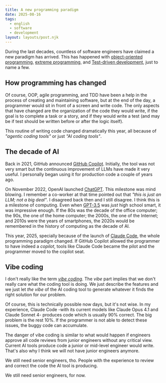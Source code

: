 ```yaml
---
title: A new programming paradigm
date: 2025-08-16
tags:
  - english
  - software
  - development
layout: layouts/post.njk
---
```


During the last decades, countless of software engineers have claimed a new paradigm has arrived. This has happened with [object-oriented programming](https://en.wikipedia.org/wiki/Object-oriented_programming), [extreme programming](https://en.wikipedia.org/wiki/Extreme_programming), and [Test-driven development](https://en.wikipedia.org/wiki/Test-driven_development), just to name a few.

## How programming has changed

Of course, OOP, agile programming, and TDD have been a help in the process of creating and maintaining software, but at the end of the day, a programmer would sit in front of a screen and write code. The only aspects that have changed are the organization of the code they would write, if the goal is to complete a task or a story, and if they would write a test (and may be if test should be written before or after the logic itself).

This routine of writing code changed dramatically this year, all because of *"agentic coding tools"* or just *"AI coding tools"*.

## The decade of AI

Back in 2021, GitHub announced [GitHub Copilot](https://en.wikipedia.org/wiki/GitHub_Copilot). Initially, the tool was not very smart but the continuous improvement of LLMs have made it very useful. I personally began using it for production code a couple of years ago.

On November 2022, OpenAI launched [ChatGPT](https://en.wikipedia.org/wiki/ChatGPT). This milestone was mind blowing. I remember a co-worker at that time pointed out that *"this is just an LLM; not a big deal"*. I disagreed back then and I still disagree. I think this is a milestone of computing. Even when [GPT-3.5](https://en.wikipedia.org/wiki/GPT-3) was *just* high school smart, it was impressive enough. If the 80s was the decade of the office computer; the 90s, the one of the home computer; the 2000s, the one of the Internet; and 2010s were the years of smartphones, the 2020s would be remembered in the history of computing as the decade of AI.

This year, 2025, specially because of the launch of [Claude Code](https://en.wikipedia.org/wiki/Claude_(language_model)), the whole programming paradigm changed. If GitHub Copilot allowed the programmer to have indeed a *copilot*, tools like Claude Code became the pilot and the programmer moved to the copilot seat.

## Vibe coding

I don't really like the term [*vibe coding*](https://en.wikipedia.org/wiki/Vibe_coding). The *vibe* part implies that we don't really care what the coding tool is doing. We just describe the features and we just let *the vibe* of the AI coding tool to generate whatever it finds the right solution for our problem.

Of course, this is technically possible now days, but it's not wise. In my experience, Claude Code -with its current models like Claude Opus 4.1 and Claude Sonnet 4- produces code which is usually 90% correct. The big problem is the rest 10%. If the programmer is not able to detect these issues, the buggy code can accumulate.

The danger of vibe coding is similar to what would happen if engineers approve all code reviews from junior engineers without any critical view. Current AI tools produce code a junior or mid-level engineer would write. That's also why I think we will not have junior engineers anymore.

We still need senior engineers, tho. People with the experience to review and correct the code the AI tool is producing.

We still need senior engineers, for now.
